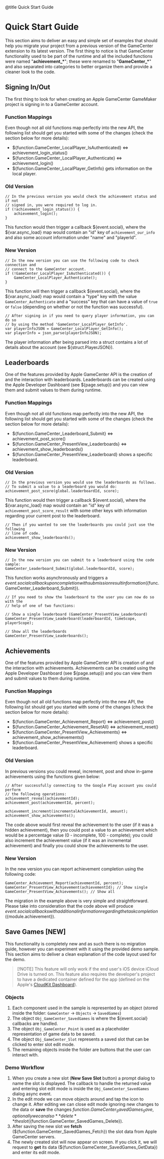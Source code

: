 @title Quick Start Guide

# Quick Start Guide

This section aims to deliver an easy and simple set of examples that should help you migrate your project from a previous version of the GameCenter extension to its latest version. The first thing to notice is that GameCenter functionality used to be part of the runtime and all the included functions were named "**achievement_\***"; these were renamed to "**GameCenter_\***" and also separated into categories to better organize them and provide a cleaner look to the code.

## Signing In/Out

The first thing to look for when creating an Apple GameCenter GameMaker project is signing in to a GameCenter account.

### Function Mappings

Even though not all old functions map perfectly into the new API, the following list should get you started with some of the changes (check the section below for more details):

* ${function.GameCenter_LocalPlayer_IsAuthenticated} ⇔ achievement_login_status()
* ${function.GameCenter_LocalPlayer_Authenticate} ⇔ achievement_login()
* ${function.GameCenter_LocalPlayer_GetInfo} gets information on the local player.

### Old Version

```gml
// In the previous version you would check the achievement status and if not
// signed in, you were required to log in.
if (!achievement_login_status()) {
	achievement_login();
}
```

This function would then trigger a callback ${event.social}, where the ${var.async_load} map would contain an "id" key of `achievement_our_info` and also some account information under "name" and "playerId".

### New Version

```gml
// In the new version you can use the following code to check connection and
// connect to the GameCenter account.
if (!GameCenter_LocalPlayer_IsAuthenticated()) {
	GameCenter_LocalPlayer_Authenticate();
}
```

This function will then trigger a callback ${event.social}, where the ${var.async_load} map would contain a "type" key with the value `GameCenter_Authenticate` and a "success" key that can have a value of `true` or `false` (depending on whether or not the function was successful).

```gml
// After signing in if you need to query player information, you can do so
// by using the method 'GameCenter_LocalPlayer_GetInfo'.
var playerInfoJSON = GameCenter_LocalPlayer_GetInfo();
var playerInfo = json_parse(playerInfoJSON);
```

The player information after being parsed into a struct contains a lot of details about the account (see ${struct.PlayerJSON}).

## Leaderboards

One of the features provided by Apple GameCenter API is the creation of and the interaction with leaderboards. Leaderboards can be created using the Apple Developer Dashboard (see ${page.setup}) and you can view them and submit values to them during runtime.

### Function Mappings

Even though not all old functions map perfectly into the new API, the following list should get you started with some of the changes (check the section below for more details):

* ${function.GameCenter_Leaderboard_Submit} ⇔ achievement_post_score()
* ${function.GameCenter_PresentView_Leaderboards} ⇔ achievement_show_leaderboards()
* ${function.GameCenter_PresentView_Leaderboard} shows a specific leaderboard.

### Old Version

```gml
// In the previous version you would use the leaderboards as follows.
// To submit a value to a leaderboard you would do:
achievement_post_score(global.leaderboardId, score);
```

This function would then trigger a callback ${event.social}, where the ${var.async_load} map would contain an "id" key of `achievement_post_score_result` with some other keys with information regarding your current post to the leaderboard.

```gml
// Then if you wanted to see the leaderboards you could just use the following
// line of code.
achievement_show_leaderboards();
```

### New Version

```gml
// In the new version you can submit to a leaderboard using the code sample:
GameCenter_Leaderboard_Submit(global.leaderboardId, score);
```

This function works asynchronously and triggers a ${event.social} callback upon completion with submission result information (${func.GameCenter_Leaderboard_Submit}).

```gml
// If you need to show the leaderboard to the user you can now do so with the
// help of one of two functions:

// Show a single leaderboard (GameCenter_PresentView_Leaderboard)
GameCenter_PresentView_Leaderboard(leaderboardId, timeScope, playerScope);

// Show all the leaderboards
GameCenter_PresentView_Leaderboards();
```

## Achievements

One of the features provided by Apple GameCenter API is creation of and the interaction with achievements. Achievements can be created using the Apple Developer Dashboard (see ${page.setup}) and you can view them and submit values to them during runtime.

### Function Mappings

Even though not all old functions map perfectly into the new API, the following list should get you started with some of the changes (check the section below for more details):

* ${function.GameCenter_Achievement_Report} ⇔ achievement_post()
* ${function.GameCenter_Achievement_ResetAll} ⇔ achievement_reset()
* ${function.GameCenter_PresentView_Achievements} ⇔ achievement_show_achievements()
* ${function.GameCenter_PresentView_Achievement} shows a specific leaderboard.

### Old Version

In previous versions you could reveal, increment, post and show in-game achievements using the functions given below:

```gml
// After successfully connecting to the Google Play account you could perform
// the following operations:
achievement_reveal(achievementId);
achievement_post(achievementId, percent);

achievement_increment(incrementalAchievementId, amount);
achievement_show_achievements();
```

The code above would first reveal the achievement to the user (if it was a hidden achievement), then you could post a value to an achievement which would be a percentage value (0 - incomplete, 100 - complete); you could also increment the achievement value (if it was an incremental achievement) and finally you could show the achievements to the user.

### New Version

In the new version you can report achievement completion using the following code:

```gml
GameCenter_Achievement_Report(achievementId, percent);
GameCenter_PresentView_Achievement(achievementId); // Show single
GameCenter_PresentView_Achievements(); // Show all
```

The migration in the example above is very simple and straightforward. Please take into consideration that the code above will produce ${event.social} callbacks with additional information regarding the task completion (${module.achievement}).

## Save Games [NEW]

This functionality is completely new and as such there is no migration guide, however you can experiment with it using the provided demo sample. This section aims to deliver a clean explanation of the code layout used for the demo.

> [!NOTE] This feature will only work if the end user's iOS device iCloud Drive is turned on. This feature also requires the developer's project to have a dedicated container defined for the app (defined on the Apple's [CloudKit Dashboard](https://icloud.developer.apple.com/dashboard/home)).

### Objects

1. Each component used in the sample is represented by an object (stored inside the folder: `GameCenter` → `Objects` → `SavedGames`)
2. The object `Obj_GameCenter_SavedGames` is where the ${event.social} callbacks are handled.
3. The object `Obj_GameCenter_Point` is used as a placeholder representation of game data to be saved.
4. The object `Obj_GameCenter_Slot` represents a saved slot that can be clicked to enter slot edit mode.
5. The remaining objects inside the folder are buttons that the user can interact with.

### Demo Workflow

1. When you create a new slot (**New Save Slot** button) a prompt dialog to name the slot is displayed. The callback to handle the returned value and entering slot edit mode is inside the `Obj_GameCenter_SavedGames` dialog async event.
2. In the edit mode we can move objects around and tap the icon to change it. After editing we can close edit mode ignoring new changes to the data or **save** the changes ${function.GameCenter_SavedGames_Save}, optionally we can also **delete** the slot (${function.GameCenter_SavedGames_Delete}).
3. After saving the new slot we **fetch** (${function.GameCenter_SavedGames_Fetch}) the slot data from Apple GameCenter servers.
4. The newly created slot will now appear on screen. If you click it, we will request to **get** its data (${function.GameCenter_SavedGames_GetData}) and enter its edit mode.